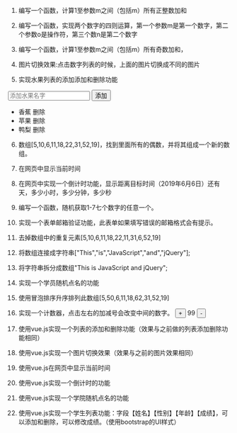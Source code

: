 ﻿1. 编写一个函数，计算1至参数m之间（包括m）所有正整数加和

2. 编写一个函数，实现两个数字的四则运算，第一个参数m是第一个数字，第二个参数o是操作符，第三个数n是第二个数字

3. 编写一个函数，计算1至参数m之间（包括m）所有奇数加和，

4. 图片切换效果:点击数字列表的时候，上面的图片切换成不同的图片

5. 实现水果列表的添加添加和删除功能

<div>
<input placeholder="添加水果名字">
<button>添加</button>
</div>
<ul>
    <li>香蕉 <span class="del">删除</span></li>
    <li>苹果 <span class="del">删除</span></li>
    <li>鸭梨 <span class="del">删除</span></li>
</ul>

6. 数组[5,10,6,11,18,22,31,52,19]，找到里面所有的偶数，并将其组成一个新的数组。
7. 在网页中显示当前时间
8. 在网页中实现一个倒计时功能，显示距离目标时间（2019年6月6日）还有天，多少小时，多少分钟，多少秒
9. 编写一个函数，随机获取1-7七个数字的任意一个。
10. 实现一个表单邮箱验证功能，此表单如果填写错误的邮箱格式会有提示。
11. 去掉数组中的重复元素[5,10,6,11,18,22,11,31,6,52,19]
12. 将数组连接成字符串["This","is","JavaScript","and","jQuery"];
13. 将字符串拆分成数组"This is JavaScript and jQuery";
14. 实现一个学员随机点名的功能
15. 使用冒泡排序升序排列此数组[5,50,6,11,18,62,31,52,19]
16. 实现一个计数器，点击左右的加减号会改变中间的数字。
<button>+</button> 99 <button>-</button>

17. 使用vue.js实现一个列表的添加和删除功能（效果与之前做的列表添加删除功能相同）
18. 使用vue.js实现一个图片切换效果（效果与之前的图片效果相同）
19. 使用vue.js在网页中显示当前时间
20. 使用vue.js实现一个倒计时的功能
21. 使用vue.js实现一个学院随机点名的功能
22. 使用vue.js实现一个学生列表功能：字段【姓名】【性别】【年龄】【成绩】，可以添加和删除，可以修改成绩。（使用bootstrap的UI样式）

